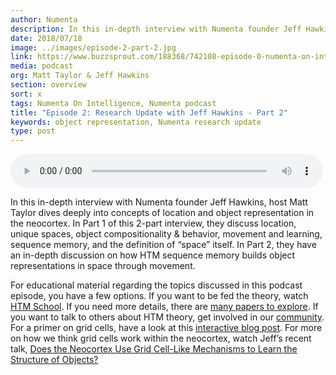 ```yaml
---
author: Numenta
description: In this in-depth interview with Numenta founder Jeff Hawkins, host Matt Taylor discussed with Numenta Co-founder Jeff Hawkins how HTM sequence memory builds object representations in space through movement.
date: 2018/07/18
image: ../images/episode-2-part-2.jpg
link: https://www.buzzsprout.com/188368/742108-episode-0-numenta-on-intelligence-trailer
media: podcast
org: Matt Taylor & Jeff Hawkins
section: overview
sort: x
tags: Numenta On Intelligence, Numenta podcast
title: "Episode 2: Research Update with Jeff Hawkins - Part 2"
keywords: object representation, Numenta research update
type: post
---
```


<audio controls preload="metadata" style=" width:500px;"> <source src="https://www.buzzsprout.com/188368/742108-episode-0-numenta-on-intelligence-trailer.mp3" type="audio/mpeg">Your browser does not support the audio element. </audio>

In this in-depth interview with Numenta founder Jeff Hawkins, host Matt Taylor dives deeply into concepts of location and object representation in the neocortex. In Part 1 of this 2-part interview, they discuss location, unique spaces, object compositionality & behavior, movement and learning, sequence memory, and the definition of “space” itself. In Part 2, they have an in-depth discussion on how HTM sequence memory builds object representations in space through movement.

For educational material regarding the topics discussed in this podcast episode, you have a few options. If you want to be fed the theory, watch [HTM School](https://numenta.org/htm-school/). If you need more details, there are [many papers to explore](https://numenta.com/neuroscience-research/research-publications/papers/). If you want to talk to others about HTM theory, get involved in our [community](https://discourse.numenta.org/). For a primer on grid cells, have a look at this [interactive blog post](https://numenta.com/blog/2018/05/25/how-grid-cells-map-space/). For more on how we think grid cells work within the neocortex, watch Jeff’s recent talk, [Does the Neocortex Use Grid Cell-Like Mechanisms to Learn the Structure of Objects?](https://numenta.com/resources/papers-videos-and-more/jeff-hawkins-simons-institute-talk/)
